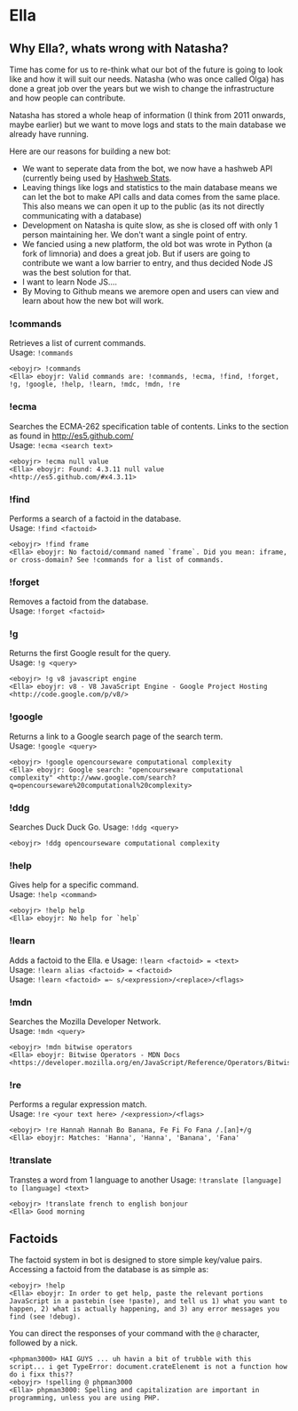 Ella
========

Why Ella?, whats wrong with Natasha?
------
Time has come for us to re-think what our bot of the future is going to look like and how it will suit our needs.
Natasha (who was once called Olga) has done a great job over the years but we wish to change the infrastructure and how people can contribute.

Natasha has stored a whole heap of information (I think from 2011 onwards, maybe earlier) but we want to move logs and stats to the main database we already have running.

Here are our reasons for building a new bot:

* We want to seperate data from the bot, we now have a hashweb API (currently being used by [Hashweb Stats](http://stats.hashweb.org).
* Leaving things like logs and statistics to the main database means we can let the bot to make API calls and data comes from the same place. This also means we can open it up to the public (as its not directly communicating with a database)
* Development on Natasha is quite slow, as she is closed off with only 1 person maintaining her.  We don't want a single point of entry.
* We fancied using a new platform, the old bot was wrote in Python (a fork of limnoria) and does a great job. But if users are going to contribute we want a low barrier to entry, and thus decided Node JS was the best solution for that.
* I want to learn Node JS....
* By Moving to Github means we aremore open and users can view and learn about how the new bot will work.

### !commands
Retrieves a list of current commands.  
Usage: `!commands`

    <eboyjr> !commands
    <Ella> eboyjr: Valid commands are: !commands, !ecma, !find, !forget, !g, !google, !help, !learn, !mdc, !mdn, !re

### !ecma
Searches the ECMA-262 specification table of contents. Links to the section as found in http://es5.github.com/  
Usage: `!ecma <search text>`

    <eboyjr> !ecma null value
    <Ella> eboyjr: Found: 4.3.11 null value <http://es5.github.com/#x4.3.11>

### !find
Performs a search of a factoid in the database.  
Usage: `!find <factoid>`

    <eboyjr> !find frame
    <Ella> eboyjr: No factoid/command named `frame`. Did you mean: iframe, or cross-domain? See !commands for a list of commands.

### !forget
Removes a factoid from the database.  
Usage: `!forget <factoid>`

### !g
Returns the first Google result for the query.  
Usage: `!g <query>`

    <eboyjr> !g v8 javascript engine
    <Ella> eboyjr: v8 - V8 JavaScript Engine - Google Project Hosting <http://code.google.com/p/v8/>

### !google
Returns a link to a Google search page of the search term.  
Usage: `!google <query>`

    <eboyjr> !google opencourseware computational complexity
    <Ella> eboyjr: Google search: "opencourseware computational complexity" <http://www.google.com/search?q=opencourseware%20computational%20complexity>

### !ddg
Searches Duck Duck Go.
Usage: `!ddg <query>`

    <eboyjr> !ddg opencourseware computational complexity
    
### !help
Gives help for a specific command.  
Usage: `!help <command>`

    <eboyjr> !help help
    <Ella> eboyjr: No help for `help`

### !learn
Adds a factoid to the Ella. e
Usage: `!learn <factoid> = <text>`  
Usage: `!learn alias <factoid> = <factoid>`  
Usage: `!learn <factoid> =~ s/<expression>/<replace>/<flags>`

### !mdn
Searches the Mozilla Developer Network.  
Usage: `!mdn <query>`

    <eboyjr> !mdn bitwise operators
    <Ella> eboyjr: Bitwise Operators - MDN Docs <https://developer.mozilla.org/en/JavaScript/Reference/Operators/Bitwise_Operators>

### !re
Performs a regular expression match.  
Usage: `!re <your text here> /<expression>/<flags>`

    <eboyjr> !re Hannah Hannah Bo Banana, Fe Fi Fo Fana /.[an]+/g
    <Ella> eboyjr: Matches: 'Hanna', 'Hanna', 'Banana', 'Fana'
    
### !translate
Transtes a word from 1 language to another
Usage: `!translate [language] to [language] <text>`

    <eboyjr> !translate french to english bonjour
    <Ella> Good morning


## Factoids

The factoid system in bot is designed to store simple key/value pairs. Accessing a factoid from the database is as simple as:

    <eboyjr> !help
    <Ella> eboyjr: In order to get help, paste the relevant portions JavaScript in a pastebin (see !paste), and tell us 1) what you want to happen, 2) what is actually happening, and 3) any error messages you find (see !debug).

You can direct the responses of your command with the `@` character, followed by a nick.

    <phpman3000> HAI GUYS ... uh havin a bit of trubble with this script... i get TypeError: document.crateElenemt is not a function how do i fixx this??
    <eboyjr> !spelling @ phpman3000
    <Ella> phpman3000: Spelling and capitalization are important in programming, unless you are using PHP.